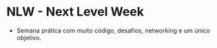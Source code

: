 # NLW - Next Level Week 

* Semana prática com muito código, desafios, networking e um único objetivo.
